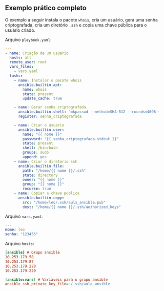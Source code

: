 ## Exemplo prático completo 

O exemplo a seguir instala o pacote `whois`, cria um usuário, gera uma senha criptografada, cria um diretório `.ssh` e copia uma chave pública para o usuário criado.

Arquivo `playbook.yaml`:
```yaml
---
- name: Criação de um usuario
  hosts: all
  remote_user: root
  vars_files:
    - vars.yaml
  tasks:
    - name: Instalar o pacote whois
      ansible.builtin.apt:
        name: whois
        state: present
        update_cache: true

    - name: Gerar senha criptografada
      ansible.builtin.shell: "mkpasswd --method=SHA-512 --rounds=4096 {{ senha }}"
      register: senha_criptografada

    - name: Criar o usuario
      ansible.builtin.user:
        name: "{{ nome }}"
        password: "{{ senha_criptografada.stdout }}"
        state: present
        shell: /bin/bash
        groups: sudo
        append: yes
    - name: Criar o diretorio ssh 
      ansible.builtin.file:
        path: "/home/{{ nome }}/.ssh"
        state: directory
        owner: "{{ nome }}"
        group: "{{ nome }}"
        recurse: true
    - name: Copiar a chave publica
      ansible.builtin.copy:
        src: "/home/leo/.ssh/aula_ansible.pub"
        dest: "/home/{{ nome }}/.ssh/authorized_keys"
```

Arquivo `vars.yaml`:
```yaml
---
nome: leo
senha: "123456"
```

Arquivo `hosts`:
```ini
[ansible] # Grupo ansible
10.253.179.58
10.253.179.87
10.253.179.228
10.253.179.229

[ansible:vars] # Variaveis para o grupo ansible
ansible_ssh_private_key_file=~/.ssh/aula_ansible
```